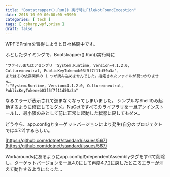 ```yaml
---
title: "Bootstrapper().Run() 実行時にFileNotFoundException"
date: 2018-10-09 00:00:00 +0900
categories: [ tech ]
tags: [ csharp,wpf,prism ]
draft: false
---
```


WPFでPrsimを習得しようと日々格闘中です。

ふとしたタイミングで、Bootstrapper().Run()実行時に
```
"ファイルまたはアセンブリ 'System.Runtime, Version=4.1.2.0, Culture=neutral, PublicKeyToken=b03f5f7f11d50a3a'、
またはその依存関係の 1 つが読み込めませんでした。指定されたファイルが見つかりません。
":"System.Runtime, Version=4.1.2.0, Culture=neutral, PublicKeyToken=b03f5f7f11d50a3a"
```
なるエラーが表示されて進まなくなってしまいました。
シンプルなShellのみ起動するように修正してもダメ。NuGetですべてのライブラリを一旦アンインストールし、最小限のみとして前に正常に起動した状態に戻してもダメ。

どうやら、app.configとターゲットバージョンにより発生(自分のプロジェクトでは4.7.2)するらしい。

[https://github.com/dotnet/standard/issues/567](https://github.com/dotnet/standard/issues/567)

Workaroundsにあるようにapp.configのdependentAssemblyタグをすべて削除し、ターゲットバージョンを一旦4.0にして再度4.7.2に戻したところエラーが消えて動作するようになった...
